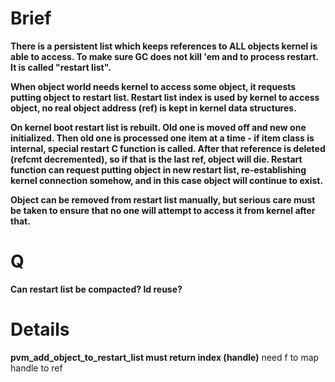 # Brief #

**There is a persistent list which keeps references to ALL objects kernel is able to access. To make sure GC does not kill 'em and to process restart. It is called "restart list".**

**When object world needs kernel to access some object, it requests putting object to restart list. Restart list index is used by kernel to access object, no real object address (ref) is kept in kernel data structures.**

**On kernel boot restart list is rebuilt. Old one is moved off and new one initialized. Then old one is processed one item at a time - if item class is internal, special restart C function is called. After that reference is deleted (refcmt decremented), so if that is the last ref, object will die. Restart function can request putting object in new restart list, re-establishing kernel connection somehow, and in this case object will continue to exist.**

**Object can be removed from restart list manually, but serious care must be taken to ensure that no one will attempt to access it from kernel after that.**

# Q #

**Can restart list be compacted? Id reuse?**


# Details #

**pvm\_add\_object\_to\_restart\_list must return index (handle)** need f to map handle to ref